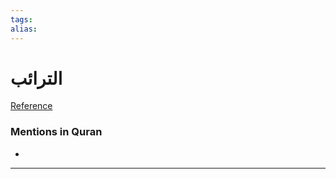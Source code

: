 ```yaml
---
tags: 
alias: 
---
```


# الترائب

[Reference](https://corpus.quran.com/concept.jsp?id=breast-bone)

### Mentions in Quran
- 

---

